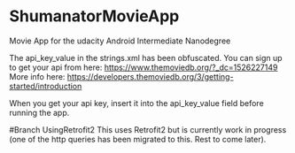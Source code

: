# ShumanatorMovieApp
Movie App for the udacity Android Intermediate Nanodegree

The api_key_value in the strings.xml has been obfuscated. You can sign up to get your api from here:
https://www.themoviedb.org/?_dc=1526227149
More info here: https://developers.themoviedb.org/3/getting-started/introduction

When you get your api key, insert it into the api_key_value field before running the app.


#Branch UsingRetrofit2
This uses Retrofit2 but is currently work in progress (one of the http queries has been migrated to this. Rest to come later).
